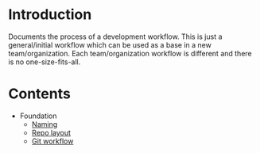 # Introduction

Documents the process of a development workflow. This is just a general/initial workflow which can be used as a base in a new team/organization. Each team/organization workflow is different and there is no one-size-fits-all.

# Contents

* Foundation
  - [Naming](docs/foundation-naming.md)
  - [Repo layout](docs/foundation-repo-layout.md)
  - [Git workflow](docs/foundation-git-workflow.md)
